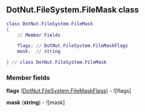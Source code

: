 ## DotNut.FileSystem.FileMask class


```lua
class DotNut.FileSystem.FileMask
{
    // Member Fields

    flags; // DotNut.FileSystem.FileMaskFlags
    mask;  // string

} // class DotNut.FileSystem.FileMask
```



### Member fields

**flags** ([DotNut.FileSystem.FileMaskFlags](../../DotNut/FileSystem/FileMaskFlags.md)) - ![flags]

**mask** (**string**) - ![mask]


